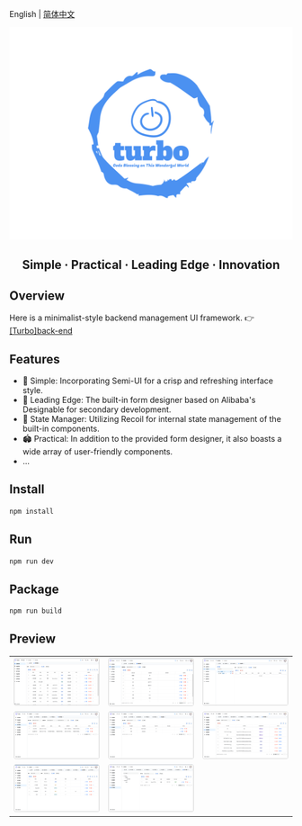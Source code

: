 English | [简体中文](./README.md)

<img src="./docs/logo.png" >

<h2 align="center">Simple · Practical · Leading Edge · Innovation</h2>

## Overview

Here is a minimalist-style backend management UI framework.
👉[[Turbo]back-end](https://github.com/ClearXs/Turbo.git)

## Features

- 👊 Simple: Incorporating Semi-UI for a crisp and refreshing interface style.
- 💢 Leading Edge: The built-in form designer based on Alibaba's Designable for secondary development.
- 🥮 State Manager: Utilizing Recoil for internal state management of the built-in components.
- 🏟 Practical: In addition to the provided form designer, it also boasts a wide array of user-friendly components.
- ...

## Install

```bash
npm install
```

## Run

```bash
npm run dev
```

## Package

```bash
npm run build
```

## Preview

<table>
    <tr>
        <td><img src="./docs/images/preview1.png" alt="preview1"/></td>
        <td><img src="./docs/images/preview2.png" alt="preview2"/></td>
        <td><img src="./docs/images/preview3.png" alt="preview3"/></td>
    </tr>
    <tr>
        <td><img src="./docs/images/preview4.png" alt="preview4"/></td>
        <td><img src="./docs/images/preview5.png" alt="preview5"/></td>
        <td><img src="./docs/images/preview6.png" alt="preview6"/></td>
    </tr>
    <tr>
        <td><img src="./docs/images/preview7.png" alt="preview7"/></td>
        <td><img src="./docs/images/preview8.png" alt="preview8"/></td>
    </tr>
</table>
